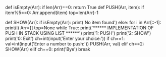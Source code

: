 def isEmpty(Arr):
    if len(Arr)==0:
        return True
def PUSH(Arr, item):
    if item%5==0:
        Arr.append(item)
        top=len(Arr)-1
        
def SHOW(Arr):
    if isEmpty(Arr):
        print('No item found')
    else:
        for i in Arr[::-1]:
                print(i)
Arr=[]
top=None
while True:
    print('****** IMPLEMENTATION OF PUSH IN STACK USING LIST ******')
    print('1: PUSH')
    print('2: SHOW')
    print('0: Exit')
    ch=int(input('Enter your choice:'))
    if ch==1:
        val=int(input('Enter a number to push:'))
        PUSH(Arr, val)
    elif ch==2:
        SHOW(Arr)
    elif ch==0:
        print('Bye')
        break
